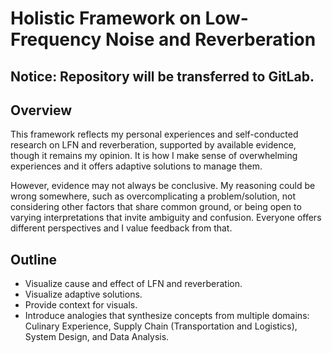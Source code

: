 <h1>Holistic Framework on Low-Frequency Noise and Reverberation</h1>

<h2>Notice: Repository will be transferred to GitLab.</h2>

<h2>Overview</h2>

<p>This framework reflects my personal experiences and self-conducted research on LFN and reverberation, supported by available evidence, though it remains my opinion. It is how I make sense of overwhelming experiences and it offers adaptive solutions to manage them.</p>

<p>However, evidence may not always be conclusive. My reasoning could be wrong somewhere, such as overcomplicating a problem/solution, not considering other factors that share common ground, or being open to varying interpretations that invite ambiguity and confusion. Everyone offers different perspectives and I value feedback from that.</p>

<h2>Outline</h2>

<ul>
    <li>Visualize cause and effect of LFN and reverberation.</li>
    <li>Visualize adaptive solutions.</li>
    <li>Provide context for visuals.</li>
    <li>Introduce analogies that synthesize concepts from multiple domains: Culinary Experience, Supply Chain (Transportation and Logistics), System Design, and Data Analysis.</li>
</ul>
